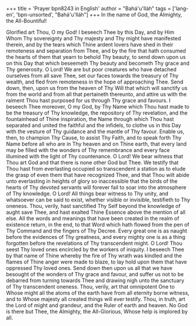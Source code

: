 +++
title = 'Prayer bpn8243 in English'
author = "Bahá'u'lláh"
tags = ['lang-en', 'bpn-unsorted', "Bahá'u'lláh"]
+++
In the name of God, the Almighty, the All-Bountiful!

Glorified art Thou, O my God! I beseech Thee by this Day, and by Him Whom Thy sovereignty and Thy majesty and Thy might have manifested therein, and by the tears which Thine ardent lovers have shed in their remoteness and separation from Thee, and by the fire that hath consumed the hearts of them that yearn to behold Thy beauty, to send down upon us on this Day that which beseemeth Thy beauty and becometh Thy grace and Thy generosity.
O Lord! We are but poor creatures who have detached ourselves from all save Thee, set our faces towards the treasury of Thy wealth, and fled from remoteness in the hope of approaching Thee. Send down, then, upon us from the heaven of Thy Will that which will sanctify us from the world and from all that pertaineth thereunto, and attire us with the raiment Thou hast purposed for us through Thy grace and favours.
I beseech Thee moreover, O my God, by Thy Name which Thou hast made to be the treasury of Thy knowledge, the repository of Thy revelation, and the fountainhead of Thine inspiration, the Name through which Thou hast separated and united the faithful and the infidels, to clothe us in this Day with the vesture of Thy guidance and the mantle of Thy favour. Enable us, then, to champion Thy Cause, to assist Thy Faith, and to speak forth Thy Name before all who are in Thy heaven and on Thine earth, that every land may be filled with the wonders of Thy remembrance and every face illumined with the light of Thy countenance.
O Lord! We bear witness that Thou art God and that there is none other God but Thee. We testify that Thou hast from everlasting occupied so transcendent a station as to elude the grasp of even them that have recognized Thee, and that Thou wilt abide unto everlasting in heights of glory so inaccessible that the birds of the hearts of Thy devoted servants will forever fail to soar into the atmosphere of Thy knowledge.
O Lord! All things bear witness to Thy unity, and whatsoever can be said to exist, whether visible or invisible, testifieth to Thy oneness. Thou, verily, hast sanctified Thy Self beyond the knowledge of aught save Thee, and hast exalted Thine Essence above the mention of all else. All the words and meanings that have been created in the realm of existence return, in the end, to that Word which hath flowed from the pen of Thy Command and the fingers of Thy Decree. Every great one is as naught before the evidences of Thy greatness, and every mighty one is as a thing forgotten before the revelations of Thy transcendent might.
O Lord! Thou seest Thy loved ones encircled by the workers of iniquity. I beseech Thee by that name of Thine whereby the fire of Thy wrath was kindled and the flames of Thine anger were made to blaze, to lay hold upon them that have oppressed Thy loved ones. Send down then upon us all that we have besought of the wonders of Thy grace and favour, and suffer us not to be debarred from turning towards Thee and drawing nigh unto the sanctuary of Thy transcendent oneness. Thou, verily, art that omnipotent One to Whose might all the atoms of the earth have from all eternity borne witness, and to Whose majesty all created things will ever testify. Thou, in truth, art the Lord of might and grandeur, and the Ruler of earth and heaven. No God is there but Thee, the Almighty, the All-Glorious, Whose help is implored by all.
